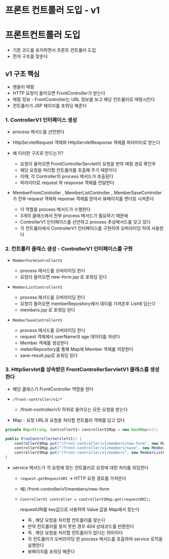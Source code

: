 # 프론트 컨트롤러 도입 - v1

# 프론트컨트롤러 도입

- 기존 코드를 유지하면서 프론트 컨트롤러 도입
- 먼저 구조를 맞춘다


## v1 구조 핵심

- 핸들러 매핑
- HTTP 요청이 들어오면 FrontController가 받는다
- 매핑 정보 - FrontController는 URL 정보를 보고 해당 컨트롤러로 매핑시킨다
- 컨트롤러가 JSP 페이지를 포워딩 해준다

### **1. ControllerV1 인터페이스 생성**

- process 메서드를 선언한다
- HttpServletRequest 객체와 HttpServletResponse 객체를 파라미터로 받는다
- 왜 이러한 구조로 만드는가?
    - 요청이 들어오면 FrontControllerServlet이 요청을 받아 매핑 경로 확인후
    - 해당 요청을 처리할 컨트롤러를 호출해 주기 때문이다
    - 이때, 각 Controller의 process 메서드가 호출된다
    - 파라미터로 request 와 response 객체를 전달한다

- MemberFromController , MemberListController , MemberSaveController가 전부 request 객체와 reponse 객체를 받아서 뷰페이지를 렌더링 시켜준다
    - 이 역할을 process 메서드가 수행한다
    - 3개의 클래스에서 전부 process 메서드가 필요하기 때문에
    - ControllerV1 인터페이스를 선언하고 process 추상메서드를 갖고 있다
    - 각 컨트롤러에서 ControllerV1 인터페이스를 구현하여 오버라이딩 하여 사용한다

### 2. 컨트롤러 클래스 생성 - ControllerV1 인터페이스를 구현

- `MemberFormControllerV1`
    - process 메서드를 오버라이딩 한다
    - 요청이 들어오면 new-form.jsp 로 포워딩 된다

- `MemberListControllerV1`
    - process 메서드를 오버라이딩 한다
    - 요청이 들어오면 memberRepository에서 데이를 가져온후 List에 담는다
    - members.jsp 로 포워딩 된다

- `MemberSaveControllerV1`
    - process 메서드를 오버라이딩 한다
    - request 객체에서 userName과 age 데이터를 꺼낸다
    - Member 객체를 생성한다
    - meberRepository를 통해 Map에 Member 객체를 저장한다
    - save-result.jsp로 포워딩 된다
    

### 3. HttpServlet을 상속받은 FrontControllerServletV1 클래스를 생성한다

- 해당 클래스가 FrontController 역할을 한다
- `/front-controller/v1/*`
    - /front-controller/v1/ 하위로 들어오는 모든 요청을 받는다

- Map - 요청 URL과 요청을 처리할 컨트롤러 객체를 담고 있다

```java
private Map<String, ControllerV1> controllerV1Map = new HashMap<>();

public FronControllerServletV1() {
    controllerV1Map.put("/front-controller/v1/members/new-form", new MemberFormControllerV1());
    controllerV1Map.put("/front-controller/v1/members/save", new MemberSaveControllerV1());
    controllerV1Map.put("/front-controller/v1/members", new MemberListControllerV1());
}
```

- service 메서드가 각 요청에 맞는 컨트롤러로 요청에 대한 처리를 위임한다
    - `request.getRequestURI`  → HTTP 요청 경로를 가져온다
    - 예) /front-controller/v1/members/new-form
    
    - `ControllerV1 controller = controllerV1Map.get(requestURI);`
        
        requestURI를 key값으로 사용하여 Value 값을 Map에서 찾는다
        
        - 즉  , 해당 요청을 처리할 컨트롤러를 찾는다
        - 만약 컨트롤러를 찾지 못한 경우 404 상태코드를 반환한다
        - 즉 , 해당 요청을 처리할 컨트롤러가 없다는 의미이다
        - 각 컨트롤러가 오버라이딩 한 process 메서드를 호출하여 service 로직을 실행한다
        - 뷰페이지를 포워딩 해준다